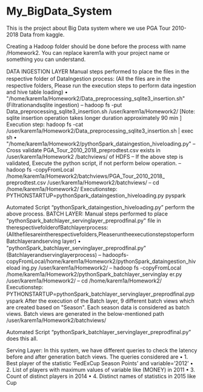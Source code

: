 # My_BigData_System
This is the project about Big Data system where we use PGA Tour 2010-2018 Data from kaggle.

Creating a Hadoop folder should be done before the process with name /Homework2. You can replace karem1a with your project name or something you can understand.

DATA INGESTION LAYER
Manual steps performed to place the ﬁles in the respective folder of DataIngestion process: 
(All the ﬁles are in the respective folders, Please run the execution steps to perform data ingestion and hive table loading) 
• "/home/karem1a/Homework2/Data_preprocessing_sqlite3_insertion.sh"(Filtrationandsqlite ingestion)
– hadoop fs -put Data_preprocessing_sqlite3_insertion.sh /user/karem1a/Homework2/
[Note: sqlite insertion operation takes longer duration approximately 90 min ] 
Execution step: hadoop fs -cat /user/karem1a/Homework2/Data_preprocessing_sqlite3_insertion.sh | exec sh 
• "/home/karem1a/Homework2/pythonSpark_dataingestion_hiveloading.py" 
– Cross validate PGA_Tour_2010_2018_preprodtest.csv exists in /user/karem1a/Homework2 /batchviews/ of HDFS
 – If the above step is validated, Execute the python script, if not perform below operation. 
– hadoop fs -copyFromLocal /home/karem1a/Homework2/batchviews/PGA_Tour_2010_2018_ preprodtest.csv /user/karem1a/Homework2/batchviews/
 – cd /home/karem1a/Homework2/
Executionstep: PYTHONSTARTUP=pythonSpark_dataingestion_hiveloading.py pyspark

Automated Script “pythonSpark_dataingestion_hiveloading.py” perform the above process.
BATCH LAYER:
Manual steps performed to place "pythonSpark_batchlayer_servinglayer_preprodﬁnal.py" ﬁle in therespectivefolderofBatchlayerprocess: (Alltheﬁlesareintherespectivefolders,PleaseruntheexecutionstepstoperformBatchlayerandserving layer) • "pythonSpark_batchlayer_servinglayer_preprodﬁnal.py"(Batchlayerandservinglayerprocess)
– hadoopfs-copyFromLocal/home/karem1a/Homework2/pythonSpark_dataingestion_hiveload ing.py /user/karem1a/Homework2/ 
– hadoop fs -copyFromLocal /home/karem1a/Homework2/pythonSpark_batchlayer_servinglay er.py /user/karem1a/Homework2/ 
– cd /home/karem1a/Homework2/
Executionstep: PYTHONSTARTUP=pythonSpark_batchlayer_servinglayer_preprodﬁnal.pypyspark
After the execution of the Batch layer, 9 different batch views which are created based on "Season". Each season data is considered as batch views. Batch views are generated in the below-mentioned path /user/karem1a/Homework2/batchviews/

Automated Script “pythonSpark_batchlayer_servinglayer_preprodfinal.py” does this all.

Serving Layer:
In this system, we have different queries to check the latency before and after generation batch views. The queries considered are 
• 1. Best player of the statistic ’FedExCup Season Points’ and variable=’2012’ 
• 2. List of players with maximum values of variable like (MONEY) in 2011 
• 3. Count of distinct players in 2014 
• 4. Distinct names of statistics in 2015 like Cup
